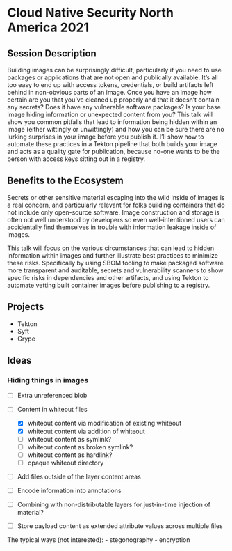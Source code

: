 # Cloud Native Security North America 2021

## Session Description
Building images can be surprisingly difficult, particularly if you need to use packages or applications that are not open and publically available. It’s all too easy to end up with access tokens, credentials, or build artifacts left behind in non-obvious parts of an image. Once you have an image how certain are you that you’ve cleaned up properly and that it doesn’t contain any secrets? Does it have any vulnerable software packages? Is your base image hiding information or unexpected content from you? This talk will show you common pitfalls that lead to information being hidden within an image (either wittingly or unwittingly) and how you can be sure there are no lurking surprises in your image before you publish it. I’ll show how to automate these practices in a Tekton pipeline that both builds your image and acts as a quality gate for publication, because no-one wants to be the person with access keys sitting out in a registry.

## Benefits to the Ecosystem
Secrets or other sensitive material escaping into the wild inside of images is a real concern, and particularly relevant for folks building containers that do not include only open-source software. Image construction and storage is often not well understood by developers so even well-intentioned users can accidentally find themselves in trouble with information leakage inside of images. 

This talk will focus on the various circumstances that can lead to hidden information within images and further illustrate best practices to minimize these risks. Specifically by using SBOM tooling to make packaged software more transparent and auditable, secrets and vulnerability scanners to show specific risks in dependencies and other artifacts, and using Tekton to automate vetting built container images before publishing to a registry.

## Projects
- Tekton
- Syft
- Grype

## Ideas

### Hiding things in images

- [ ] Extra unreferenced blob
- [ ] Content in whiteout files
    - [x] whiteout content via modification of existing whiteout
    - [x] whiteout content via addition of whiteout
    - [ ] whiteout content as symlink?
    - [ ] whiteout content as broken symlink?
    - [ ] whiteout content as hardlink?
    - [ ] opaque whiteout directory 
- [ ] Add files outside of the layer content areas
- [ ] Encode information into annotations
- [ ] Combining with non-distributable layers for just-in-time injection of material?
- [ ] Store payload content as extended attribute values across multiple files


The typical ways (not interested):
    - stegonography
    - encryption